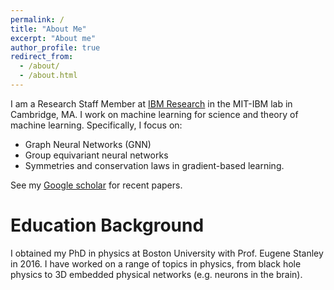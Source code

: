 ```yaml
---
permalink: /
title: "About Me"
excerpt: "About me"
author_profile: true
redirect_from: 
  - /about/
  - /about.html
---
```


I am a Research Staff Member at [IBM Research](https://researcher.draco.res.ibm.com/researcher/view.php?person=ibm-Nima.Dehmamy) in the MIT-IBM lab in Cambridge, MA.
I work on machine learning for science and theory of machine learning. Specifically, I focus on:
* Graph Neural Networks (GNN)
* Group equivariant neural networks
* Symmetries and conservation laws in gradient-based learning.   

See my [Google scholar](https://scholar.google.com/citations?user=gvHpUtgAAAAJ&hl=en) for recent papers. 

<!-- Recent Projects
===

##  -->


Education Background
===
I obtained my PhD in physics at Boston University with Prof. Eugene Stanley in 2016. 
I have worked on a range of topics in physics, from black hole physics to 3D embedded physical networks (e.g. neurons in the brain). 


